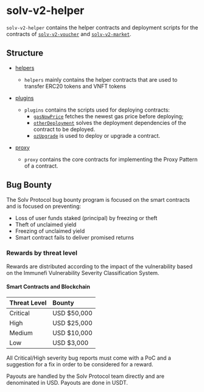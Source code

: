 # solv-v2-helper

`solv-v2-helper` contains the helper contracts and deployment scripts for the contracts of [`solv-v2-voucher`](https://github.com/solv-finance-dev/solv-v2-voucher) and [`solv-v2-market`](https://github.com/solv-finance-dev/solv-v2-market).


## Structure

- [helpers](./helpers)

  - `helpers` mainly contains the helper contracts that are used to transfer ERC20 tokens and VNFT tokens

- [plugins](./plugins)

	- `plugins` contains the scripts used for deploying contracts: 
		- [`gasNowPrice`](./plugins/gasNowPrice.js) fetches the newest gas price before deploying;
		- [`otherDeployment`](./plugins/otherDeployment.js) solves the deployment dependencies of the contract to be deployed.
		- [`ozUpgrade`](./plugins/ozUpgrade.js) is used to deploy or upgrade a contract.

- [proxy](./proxy)

	- `proxy` contains the core contracts for implementing the Proxy Pattern of a contract.

## Bug Bounty

The Solv Protocol bug bounty program is focused on the smart contracts and is focused on preventing:

- Loss of user funds staked (principal) by freezing or theft
- Theft of unclaimed yield
- Freezing of unclaimed yield
- Smart contract fails to deliver promised returns

### Rewards by threat level

Rewards are distributed according to the impact of the vulnerability based on the Immunefi Vulnerability Severity Classification System.

#### Smart Contracts and Blockchain

| Threat Level | Bounty |
| :--- | :--- |
| Critical | USD $50,000 |
| High | USD $25,000 |
| Medium | USD $10,000 |
| Low | USD $3,000 |


All Critical/High severity bug reports must come with a PoC and a suggestion for a fix in order to be considered for a reward.

Payouts are handled by the Solv Protocol team directly and are denominated in USD. Payouts are done in USDT.


